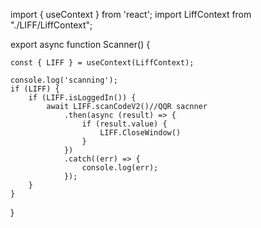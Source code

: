 import { useContext } from 'react';
import LiffContext from "./LIFF/LiffContext";


export async  function Scanner() {

    const { LIFF } = useContext(LiffContext);

    console.log('scanning');
    if (LIFF) {
        if (LIFF.isLoggedIn()) {
            await LIFF.scanCodeV2()//QQR sacnner
                .then(async (result) => {
                    if (result.value) {
                        LIFF.CloseWindow()
                    }
                })
                .catch((err) => {
                    console.log(err);
                });
        }
    }
}


